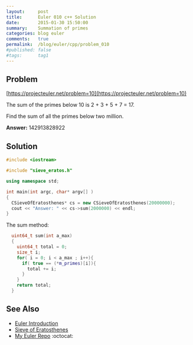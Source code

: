 ```yaml
---
layout:     post
title:      Euler 010 c++ Solution
date:       2015-01-30 15:50:00
summary:    Summation of primes
categories: blog euler
comments:   true
permalink:  /blog/euler/cpp/problem_010
#published: false
#tags:      tag1
---
```


## Problem

[https://projecteuler.net/problem=10](https://projecteuler.net/problem=10)

The sum of the primes below 10 is 2 + 3 + 5 + 7 = 17.

Find the sum of all the primes below two million.

**Answer:** 142913828922

## Solution

``` cpp
#include <iostream>

#include "sieve_eratos.h"

using namespace std;

int main(int argc, char* argv[] )
{
  CSieveOfEratosthenes* cs = new CSieveOfEratosthenes(20000000);
  cout << "Answer: " << cs->sum(2000000) << endl;
}
```

The sum method:

``` cpp
  uint64_t sum(int a_max)
  {
    uint64_t total = 0;
    size_t i;
    for( i = 0; i < a_max ; i++){
      if( true == (*m_primes)[i]){
        total += i;
      }
    }
    return total;
  }
```

## See Also
* [Euler Introduction]({{site.baseurl}}/blog/euler/introduction)
* [Sieve of Eratosthenes]({{site.baseurl}}/blog/euler/cpp/sieve_eratosthenes)
* [My Euler Repo](https://github.com/tvarley/euler) :octocat:
